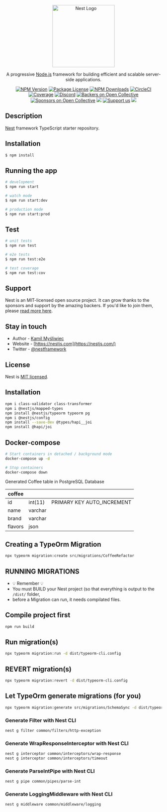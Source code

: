 <p align="center">
  <a href="http://nestjs.com/" target="blank"><img src="https://nestjs.com/img/logo-small.svg" width="200" alt="Nest Logo" /></a>
</p>

[circleci-image]: https://img.shields.io/circleci/build/github/nestjs/nest/master?token=abc123def456
[circleci-url]: https://circleci.com/gh/nestjs/nest

  <p align="center">A progressive <a href="http://nodejs.org" target="_blank">Node.js</a> framework for building efficient and scalable server-side applications.</p>
    <p align="center">
<a href="https://www.npmjs.com/~nestjscore" target="_blank"><img src="https://img.shields.io/npm/v/@nestjs/core.svg" alt="NPM Version" /></a>
<a href="https://www.npmjs.com/~nestjscore" target="_blank"><img src="https://img.shields.io/npm/l/@nestjs/core.svg" alt="Package License" /></a>
<a href="https://www.npmjs.com/~nestjscore" target="_blank"><img src="https://img.shields.io/npm/dm/@nestjs/common.svg" alt="NPM Downloads" /></a>
<a href="https://circleci.com/gh/nestjs/nest" target="_blank"><img src="https://img.shields.io/circleci/build/github/nestjs/nest/master" alt="CircleCI" /></a>
<a href="https://coveralls.io/github/nestjs/nest?branch=master" target="_blank"><img src="https://coveralls.io/repos/github/nestjs/nest/badge.svg?branch=master#9" alt="Coverage" /></a>
<a href="https://discord.gg/G7Qnnhy" target="_blank"><img src="https://img.shields.io/badge/discord-online-brightgreen.svg" alt="Discord"/></a>
<a href="https://opencollective.com/nest#backer" target="_blank"><img src="https://opencollective.com/nest/backers/badge.svg" alt="Backers on Open Collective" /></a>
<a href="https://opencollective.com/nest#sponsor" target="_blank"><img src="https://opencollective.com/nest/sponsors/badge.svg" alt="Sponsors on Open Collective" /></a>
  <a href="https://paypal.me/kamilmysliwiec" target="_blank"><img src="https://img.shields.io/badge/Donate-PayPal-ff3f59.svg"/></a>
    <a href="https://opencollective.com/nest#sponsor"  target="_blank"><img src="https://img.shields.io/badge/Support%20us-Open%20Collective-41B883.svg" alt="Support us"></a>
  <a href="https://twitter.com/nestframework" target="_blank"><img src="https://img.shields.io/twitter/follow/nestframework.svg?style=social&label=Follow"></a>
</p>
  <!--[![Backers on Open Collective](https://opencollective.com/nest/backers/badge.svg)](https://opencollective.com/nest#backer)
  [![Sponsors on Open Collective](https://opencollective.com/nest/sponsors/badge.svg)](https://opencollective.com/nest#sponsor)-->

## Description

[Nest](https://github.com/nestjs/nest) framework TypeScript starter repository.

## Installation

```bash
$ npm install
```

## Running the app

```bash
# development
$ npm run start

# watch mode
$ npm run start:dev

# production mode
$ npm run start:prod
```

## Test

```bash
# unit tests
$ npm run test

# e2e tests
$ npm run test:e2e

# test coverage
$ npm run test:cov
```

## Support

Nest is an MIT-licensed open source project. It can grow thanks to the sponsors and support by the amazing backers. If you'd like to join them, please [read more here](https://docs.nestjs.com/support).

## Stay in touch

- Author - [Kamil Myśliwiec](https://kamilmysliwiec.com)
- Website - [https://nestjs.com](https://nestjs.com/)
- Twitter - [@nestframework](https://twitter.com/nestframework)

## License

Nest is [MIT licensed](LICENSE).

## Installation

```bash
npm i class-validator class-transformer
npm i @nestjs/mapped-types
npm install @nestjs/typeorm typeorm pg
npm i @nestjs/config
npm install --save-dev @types/hapi__joi
npm install @hapi/joi
```

## Docker-compose

```bash
# Start containers in detached / background mode
docker-compose up -d

# Stop containers
docker-compose down
```

Generated Coffee table in PostgreSQL Database

| coffee  |         |                            |
| ------- | ------- | -------------------------- |
| id      | int(11) | PRIMARY KEY AUTO_INCREMENT |
| name    | varchar |                            |
| brand   | varchar |                            |
| flavors | json    |                            |

## Creating a TypeOrm Migration

```bash
npx typeorm migration:create src/migrations/CoffeeRefactor
```

## RUNNING MIGRATIONS

- 💡 Remember 💡
- You must BUILD your Nest project (so that everything is output to the `/dist/` folder,
- before a Migration can run, it needs compilated files.

## Compile project first

```bash
npm run build
```

## Run migration(s)

```bash
npx typeorm migration:run -d dist/typeorm-cli.config
```

## REVERT migration(s)

```bash
npx typeorm migration:revert -d dist/typeorm-cli.config
```

## Let TypeOrm generate migrations (for you)

```bash
npx typeorm migration:generate src/migrations/SchemaSync -d dist/typeorm-cli.config
```

### Generate Filter with Nest CLI

```bash
nest g filter common/filters/http-exception
```

### Generate WrapResponseInterceptor with Nest CLI

```bash
nest g interceptor common/interceptors/wrap-response
nest g interceptor common/interceptors/timeout
```

### Generate ParseIntPipe with Nest CLI

```bash
nest g pipe common/pipes/parse-int
```

### Generate LoggingMiddleware with Nest CLI

```bash
nest g middleware common/middleware/logging
```
